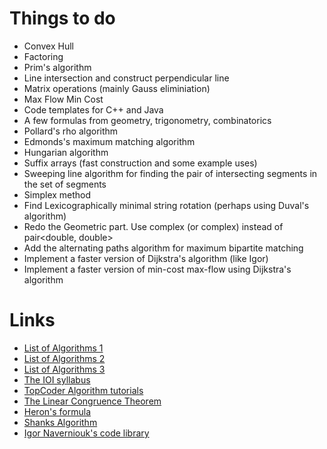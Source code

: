 Things to do
============

* Convex Hull
* Factoring
* Prim's algorithm
* Line intersection and construct perpendicular line
* Matrix operations (mainly Gauss eliminiation)
* Max Flow Min Cost
* Code templates for C++ and Java
* A few formulas from geometry, trigonometry, сombinatorics
* Pollard's rho algorithm
* Edmonds's maximum matching algorithm
* Hungarian algorithm
* Suffix arrays (fast construction and some example uses)
* Sweeping line algorithm for finding the pair of intersecting segments in the set of segments
* Simplex method
* Find Lexicographically minimal string rotation (perhaps using Duval's algorithm)
* Redo the Geometric part. Use complex<double> (or complex<T>) instead of pair<double, double>
* Add the alternating paths algorithm for maximum bipartite matching
* Implement a faster version of Dijkstra's algorithm (like Igor)
* Implement a faster version of min-cost max-flow using Dijkstra's algorithm

Links
=====

* [List of Algorithms 1](http://translate.google.com/translate?prev=hp&hl=en&js=y&u=http%3A%2F%2Finfoarena.ro%2Ftraining-path&sl=ro&tl=en&history_state0=)
* [List of Algorithms 2](http://translate.googleusercontent.com/translate_c?depth=1&hl=en&prev=hp&rurl=translate.google.com&sl=ro&tl=en&twu=1&u=http://www.scribd.com/doc/58361421/Programming-Camp-Syllabus&usg=ALkJrhhoVa_NFY8wuM547awYV-fnA3Pi8w)
* [List of Algorithms 3](http://translate.google.com/translate?sl=auto&tl=en&js=n&prev=_t&hl=en&ie=UTF-8&eotf=1&u=http%3A%2F%2Fe-maxx.ru%2Falgo%2F&act=url)
* [The IOI syllabus](http://people.ksp.sk/~misof//ioi-syllabus/)
* [TopCoder Algorithm tutorials](http://community.topcoder.com/tc?module=Static&d1=tutorials&d2=lineSweep)
* [The Linear Congruence Theorem](http://en.wikipedia.org/wiki/Linear_congruence_theorem)
* [Heron's formula](http://en.wikipedia.org/wiki/Heron's_formula)
* [Shanks Algorithm](http://en.wikipedia.org/wiki/Tonelli%E2%80%93Shanks_algorithm)
* [Igor Naverniouk's code library](http://shygypsy.com/tools/)
